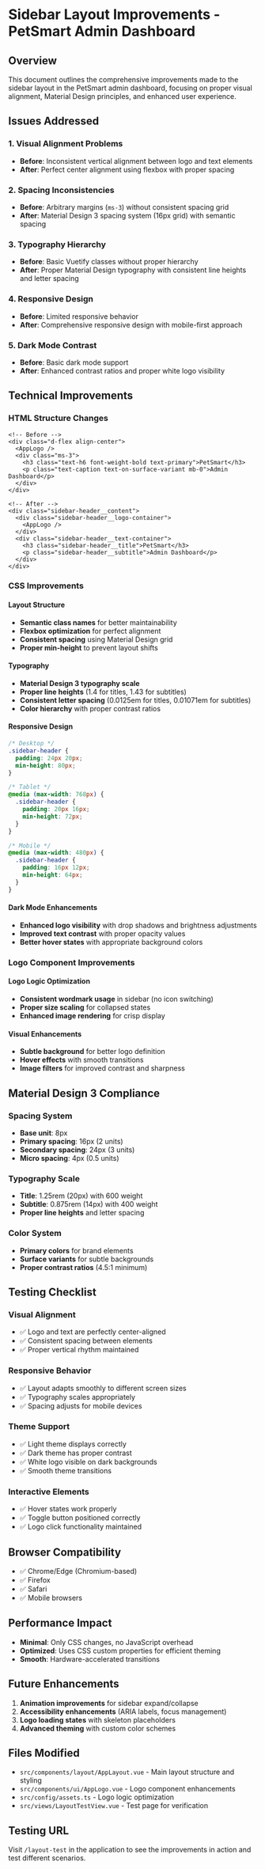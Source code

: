 # Sidebar Layout Improvements - PetSmart Admin Dashboard

## Overview
This document outlines the comprehensive improvements made to the sidebar layout in the PetSmart admin dashboard, focusing on proper visual alignment, Material Design principles, and enhanced user experience.

## Issues Addressed

### 1. **Visual Alignment Problems**
- **Before**: Inconsistent vertical alignment between logo and text elements
- **After**: Perfect center alignment using flexbox with proper spacing

### 2. **Spacing Inconsistencies**
- **Before**: Arbitrary margins (`ms-3`) without consistent spacing grid
- **After**: Material Design 3 spacing system (16px grid) with semantic spacing

### 3. **Typography Hierarchy**
- **Before**: Basic Vuetify classes without proper hierarchy
- **After**: Proper Material Design typography with consistent line heights and letter spacing

### 4. **Responsive Design**
- **Before**: Limited responsive behavior
- **After**: Comprehensive responsive design with mobile-first approach

### 5. **Dark Mode Contrast**
- **Before**: Basic dark mode support
- **After**: Enhanced contrast ratios and proper white logo visibility

## Technical Improvements

### **HTML Structure Changes**
```vue
<!-- Before -->
<div class="d-flex align-center">
  <AppLogo />
  <div class="ms-3">
    <h3 class="text-h6 font-weight-bold text-primary">PetSmart</h3>
    <p class="text-caption text-on-surface-variant mb-0">Admin Dashboard</p>
  </div>
</div>

<!-- After -->
<div class="sidebar-header__content">
  <div class="sidebar-header__logo-container">
    <AppLogo />
  </div>
  <div class="sidebar-header__text-container">
    <h3 class="sidebar-header__title">PetSmart</h3>
    <p class="sidebar-header__subtitle">Admin Dashboard</p>
  </div>
</div>
```

### **CSS Improvements**

#### **Layout Structure**
- **Semantic class names** for better maintainability
- **Flexbox optimization** for perfect alignment
- **Consistent spacing** using Material Design grid
- **Proper min-height** to prevent layout shifts

#### **Typography**
- **Material Design 3 typography scale**
- **Proper line heights** (1.4 for titles, 1.43 for subtitles)
- **Consistent letter spacing** (0.0125em for titles, 0.01071em for subtitles)
- **Color hierarchy** with proper contrast ratios

#### **Responsive Design**
```css
/* Desktop */
.sidebar-header {
  padding: 24px 20px;
  min-height: 80px;
}

/* Tablet */
@media (max-width: 768px) {
  .sidebar-header {
    padding: 20px 16px;
    min-height: 72px;
  }
}

/* Mobile */
@media (max-width: 480px) {
  .sidebar-header {
    padding: 16px 12px;
    min-height: 64px;
  }
}
```

#### **Dark Mode Enhancements**
- **Enhanced logo visibility** with drop shadows and brightness adjustments
- **Improved text contrast** with proper opacity values
- **Better hover states** with appropriate background colors

### **Logo Component Improvements**

#### **Logo Logic Optimization**
- **Consistent wordmark usage** in sidebar (no icon switching)
- **Proper size scaling** for collapsed states
- **Enhanced image rendering** for crisp display

#### **Visual Enhancements**
- **Subtle background** for better logo definition
- **Hover effects** with smooth transitions
- **Image filters** for improved contrast and sharpness

## Material Design 3 Compliance

### **Spacing System**
- **Base unit**: 8px
- **Primary spacing**: 16px (2 units)
- **Secondary spacing**: 24px (3 units)
- **Micro spacing**: 4px (0.5 units)

### **Typography Scale**
- **Title**: 1.25rem (20px) with 600 weight
- **Subtitle**: 0.875rem (14px) with 400 weight
- **Proper line heights** and letter spacing

### **Color System**
- **Primary colors** for brand elements
- **Surface variants** for subtle backgrounds
- **Proper contrast ratios** (4.5:1 minimum)

## Testing Checklist

### **Visual Alignment**
- ✅ Logo and text are perfectly center-aligned
- ✅ Consistent spacing between elements
- ✅ Proper vertical rhythm maintained

### **Responsive Behavior**
- ✅ Layout adapts smoothly to different screen sizes
- ✅ Typography scales appropriately
- ✅ Spacing adjusts for mobile devices

### **Theme Support**
- ✅ Light theme displays correctly
- ✅ Dark theme has proper contrast
- ✅ White logo visible on dark backgrounds
- ✅ Smooth theme transitions

### **Interactive Elements**
- ✅ Hover states work properly
- ✅ Toggle button positioned correctly
- ✅ Logo click functionality maintained

## Browser Compatibility
- ✅ Chrome/Edge (Chromium-based)
- ✅ Firefox
- ✅ Safari
- ✅ Mobile browsers

## Performance Impact
- **Minimal**: Only CSS changes, no JavaScript overhead
- **Optimized**: Uses CSS custom properties for efficient theming
- **Smooth**: Hardware-accelerated transitions

## Future Enhancements
1. **Animation improvements** for sidebar expand/collapse
2. **Accessibility enhancements** (ARIA labels, focus management)
3. **Logo loading states** with skeleton placeholders
4. **Advanced theming** with custom color schemes

## Files Modified
- `src/components/layout/AppLayout.vue` - Main layout structure and styling
- `src/components/ui/AppLogo.vue` - Logo component enhancements
- `src/config/assets.ts` - Logo logic optimization
- `src/views/LayoutTestView.vue` - Test page for verification

## Testing URL
Visit `/layout-test` in the application to see the improvements in action and test different scenarios.
